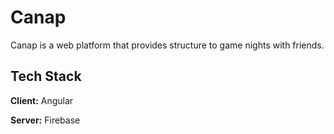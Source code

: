 # Canap

Canap is a web platform that provides structure to game nights with friends.


## Tech Stack

**Client:** Angular

**Server:** Firebase
